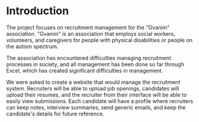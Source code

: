 # Introduction
The project focuses on recruitment management for the "Gvanim" association. "Gvanim" is an association that employs social workers, volunteers, and caregivers for people with physical disabilities or people on the autism spectrum.

The association has encountered difficulties managing recruitment processes in society, and all management has been done so far through Excel, which has created significant difficulties in management.

We were asked to create a website that would manage the recruitment system. Recruiters will be able to upload job openings, candidates will upload their resumes, and the recruiter from their interface will be able to easily view submissions. Each candidate will have a profile where recruiters can keep notes, interview summaries, send generic emails, and keep the candidate's details for future reference. 
